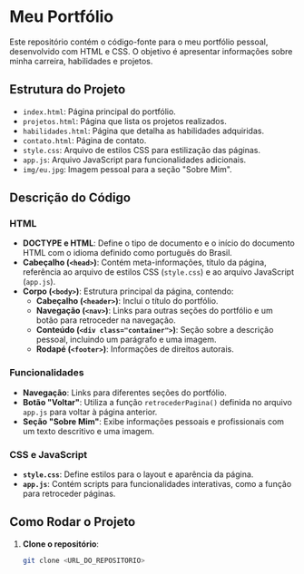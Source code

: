# Meu Portfólio

Este repositório contém o código-fonte para o meu portfólio pessoal, desenvolvido com HTML e CSS. O objetivo é apresentar informações sobre minha carreira, habilidades e projetos.

## Estrutura do Projeto

- `index.html`: Página principal do portfólio.
- `projetos.html`: Página que lista os projetos realizados.
- `habilidades.html`: Página que detalha as habilidades adquiridas.
- `contato.html`: Página de contato.
- `style.css`: Arquivo de estilos CSS para estilização das páginas.
- `app.js`: Arquivo JavaScript para funcionalidades adicionais.
- `img/eu.jpg`: Imagem pessoal para a seção "Sobre Mim".

## Descrição do Código

### HTML

- **DOCTYPE e HTML**: Define o tipo de documento e o início do documento HTML com o idioma definido como português do Brasil.
- **Cabeçalho (`<head>`)**: Contém meta-informações, título da página, referência ao arquivo de estilos CSS (`style.css`) e ao arquivo JavaScript (`app.js`).
- **Corpo (`<body>`)**: Estrutura principal da página, contendo:
  - **Cabeçalho (`<header>`)**: Inclui o título do portfólio.
  - **Navegação (`<nav>`)**: Links para outras seções do portfólio e um botão para retroceder na navegação.
  - **Conteúdo (`<div class="container">`)**: Seção sobre a descrição pessoal, incluindo um parágrafo e uma imagem.
  - **Rodapé (`<footer>`)**: Informações de direitos autorais.

### Funcionalidades

- **Navegação**: Links para diferentes seções do portfólio.
- **Botão "Voltar"**: Utiliza a função `retrocederPagina()` definida no arquivo `app.js` para voltar à página anterior.
- **Seção "Sobre Mim"**: Exibe informações pessoais e profissionais com um texto descritivo e uma imagem.

### CSS e JavaScript

- **`style.css`**: Define estilos para o layout e aparência da página.
- **`app.js`**: Contém scripts para funcionalidades interativas, como a função para retroceder páginas.

## Como Rodar o Projeto

1. **Clone o repositório**:
   ```bash
   git clone <URL_DO_REPOSITORIO>
